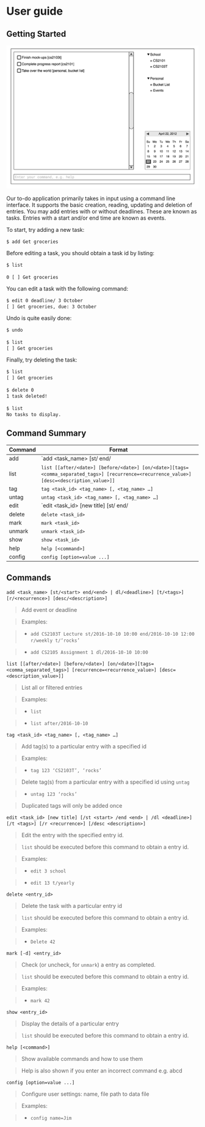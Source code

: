 User guide
===================

## Getting Started

![mockup](images/mockup.png)

Our to-do application primarily takes in input using a command line interface. It supports the basic creation, reading, updating and deletion of entries. You may add entries with or without deadlines. These are known as tasks. Entries with a start and/or end time are known as events.

To start, try adding a new task:

```
$ add Get groceries
```

Before editing a task, you should obtain a task id by listing:

```
$ list

0 [ ] Get groceries
```

You can edit a task with the following command:

```
$ edit 0 deadline/ 3 October
[ ] Get groceries, due: 3 October
```

Undo is quite easily done:

```
$ undo

$ list
[ ] Get groceries
```

Finally, try deleting the task:

```
$ list
[ ] Get groceries

$ delete 0
1 task deleted!

$ list
No tasks to display.
```

## Command Summary

| Command |Format |
| --- | --- |
|add|`add <task_name> [st/<start> end/<end> | dl/<deadline>] [t/<tags>]  [r/<recurrence>] [desc/<description>]`|
|list|`list [[after/<date>] [before/<date>] [on/<date>][tags=<comma_separated_tags>] [recurrence=<recurrence_value>] [desc=<description_value>]]`|
|tag|`tag <task_id> <tag_name> [, <tag_name> …]`|
|untag|`untag <task_id> <tag_name> [, <tag_name> …]`|
|edit|`edit <task_id> [new title] [st/ <start> end/ <end> | deadline/ <deadline>] [t/ <tags>...] [r/ <recurrence>] [desc/ <description>]`|
|delete|`delete <task_id>`|
|mark|`mark <task_id>`|
|unmark|`unmark <task_id>`|
|show|`show <task_id>`|
|help|`help [<command>]`|
|config|`config [option=value ...]`|

## Commands

```
add <task_name> [st/<start> end/<end> | dl/<deadline>] [t/<tags>]  [r/<recurrence>] [desc/<description>]
```

> Add event or deadline

> Examples:


> - `add CS2103T Lecture st/2016-10-10 10:00 end/2016-10-10 12:00 r/weekly t/‘rocks’`

> - `add CS2105 Assignment 1 dl/2016-10-10 10:00`


```
list [[after/<date>] [before/<date>] [on/<date>][tags=<comma_separated_tags>] [recurrence=<recurrence_value>] [desc=<description_value>]]
```

> List all or filtered entries

> Examples:

> - `list`

> - `list after/2016-10-10`


```
tag <task_id> <tag_name> [, <tag_name> …]
```

> Add tag(s) to a particular entry with a specified id

> Examples:

> - `tag 123 ‘CS2103T’, ‘rocks’`

> Delete tag(s) from a particular entry with a specified id using `untag`

> - `untag 123 ‘rocks’`

> Duplicated tags will only be added once


```
edit <task_id> [new title] [/st <start> /end <end> | /dl <deadline>] [/t <tags>] [/r <recurrence>] [/desc <description>]
```

>  Edit the entry with the specified entry id.

>  `list` should be executed before this command to obtain a entry id.

> Examples:

> - `edit 3 school`

> - `edit 13 t/yearly`


```
delete <entry_id>
```
> Delete the task with a particular entry id

> `list` should be executed before this command to obtain a entry id.

> Examples:

> - `Delete 42`


```
mark [-d] <entry_id>
```

> Check (or uncheck, for `unmark`) a entry as completed.

> `list` should be executed before this command to obtain a entry id.

> Examples:

> - `mark 42`


```
show <entry_id>
```
> Display the details of a particular entry

> `list` should be executed before this command to obtain a entry id.


```
help [<command>]
```

> Show available commands and how to use them

> Help is also shown if you enter an incorrect command e.g. abcd


```
config [option=value ...]
```
> Configure user settings: name, file path to data file

> Examples:

> - `config name=Jim`
